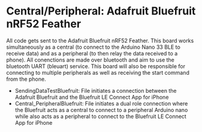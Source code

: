 # Central/Peripheral: Adafruit Bluefruit nRF52 Feather

All code gets sent to the Adafruit Bluefruit nRF52 Feather. This board works simultaneously as a central (to connect to the Arduino Nano 33 BLE to receive data) 
and as a peripheral (to then relay the data received to a phone). All conenctions are made over bluetooth and aim to use the bluetooth UART (bleuart) service. This board
will also be responsible for connecting to multiple peripherals as well as receiving the start command from the phone. 

* SendingDataTestBluefruit: File initiates a connection between the Adafruit Bluefruit and the Bluefruit LE Connect App for iPhone
* Central_PeripheralBluefruit: File initiates a dual role connection where the Bluefruit acts as a central to connect to a peripheral Arduino nano while also acts as a peripheral to connect to the Bluefruit LE Connect App for iPhone
